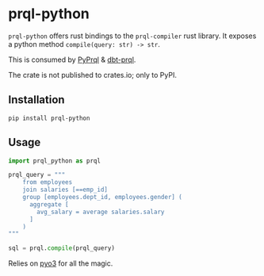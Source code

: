 # prql-python

`prql-python` offers rust bindings to the `prql-compiler` rust library. It
exposes a python method `compile(query: str) -> str`.

This is consumed by [PyPrql](https://github.com/prql/PyPrql) &
[dbt-prql](https://github.com/prql/dbt-prql).

The crate is not published to crates.io; only to PyPI.

## Installation

`pip install prql-python`

## Usage

```python
import prql_python as prql

prql_query = """
    from employees
    join salaries [==emp_id]
    group [employees.dept_id, employees.gender] (
      aggregate [
        avg_salary = average salaries.salary
      ]
    )
"""

sql = prql.compile(prql_query)
```

Relies on [pyo3](https://github.com/PyO3/pyo3) for all the magic.
